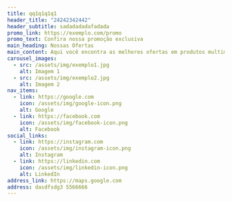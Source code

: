 ```yaml
---
title: qq1q1q1q1
header_title: "24242342442"
header_subtitle: sadadadadafadada
promo_link: https://exemplo.com/promo
promo_text: Confira nossa promoção exclusiva
main_heading: Nossas Ofertas
main_content: Aqui você encontra as melhores ofertas em produtos multimarcas.
carousel_images:
  - src: /assets/img/exemplo1.jpg
    alt: Imagem 1
  - src: /assets/img/exemplo2.jpg
    alt: Imagem 2
nav_items:
  - link: https://google.com
    icon: /assets/img/google-icon.png
    alt: Google
  - link: https://facebook.com
    icon: /assets/img/facebook-icon.png
    alt: Facebook
social_links:
  - link: https://instagram.com
    icon: /assets/img/instagram-icon.png
    alt: Instagram
  - link: https://linkedin.com
    icon: /assets/img/linkedin-icon.png
    alt: LinkedIn
address_link: https://maps.google.com
address: dasdfsdg3 5566666
---
```

